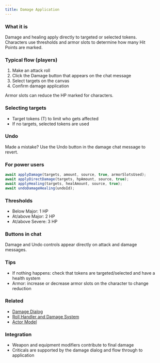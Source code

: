 ```yaml
---
title: Damage Application
---
```


### What it is
Damage and healing apply directly to targeted or selected tokens. Characters use thresholds and armor slots to determine how many Hit Points are marked.

### Typical flow (players)

1. Make an attack roll
2. Click the Damage button that appears on the chat message
3. Select targets on the canvas
4. Confirm damage application


Armor slots can reduce the HP marked for characters.

### Selecting targets
- Target tokens (T) to limit who gets affected
- If no targets, selected tokens are used

### Undo
Made a mistake? Use the Undo button in the damage chat message to revert.

### For power users
```javascript
await applyDamage(targets, amount, source, true, armorSlotsUsed);
await applyDirectDamage(targets, hpAmount, source, true);
await applyHealing(targets, healAmount, source, true);
await undoDamageHealing(undoId);
```

### Thresholds
- Below Major: 1 HP
- At/above Major: 2 HP
- At/above Severe: 3 HP

### Buttons in chat
Damage and Undo controls appear directly on attack and damage messages.

### Tips
- If nothing happens: check that tokens are targeted/selected and have a health system
- Armor: increase or decrease armor slots on the character to change reduction

### Related
- [Damage Dialog](./damage-dialog.md)
- [Roll Handler and Damage System](../../Roll%20Handler%20and%20Damage%20System.md)
- [Actor Model](../../data-models/actor-model.md)

### Integration
- Weapon and equipment modifiers contribute to final damage
- Criticals are supported by the damage dialog and flow through to application


